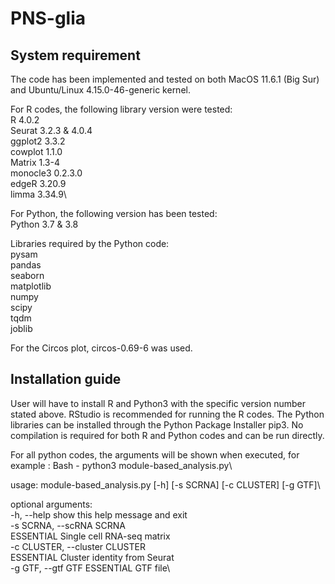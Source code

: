 # PNS-glia

## System requirement
The code has been implemented and tested on both MacOS 11.6.1 (Big Sur)  and Ubuntu/Linux 4.15.0-46-generic kernel.

For R codes, the following library version were tested:\
R 4.0.2\
Seurat 3.2.3 & 4.0.4\
ggplot2 3.3.2\
cowplot 1.1.0\
Matrix 1.3-4\
monocle3 0.2.3.0\
edgeR 3.20.9\
limma 3.34.9\

For Python, the following version has been tested:\
Python 3.7 & 3.8

Libraries required by the Python code:\
pysam\
pandas\
seaborn\
matplotlib\
numpy\
scipy\
tqdm\
joblib

For the Circos plot, circos-0.69-6 was used.

## Installation guide

User will have to install R and Python3 with the specific version number stated above. RStudio is recommended for running the R codes. The Python libraries can be installed through the Python Package Installer pip3. No compilation is required for both R and Python codes and can be run directly.

For all python codes, the arguments will be shown when executed, for example : 
Bash - python3 module-based_analysis.py\

usage: module-based_analysis.py [-h] [-s SCRNA] [-c CLUSTER] [-g GTF]\

optional arguments:\
  -h, --help            show this help message and exit\
  -s SCRNA, --scRNA SCRNA\
                        ESSENTIAL Single cell RNA-seq matrix\
  -c CLUSTER, --cluster CLUSTER\
                        ESSENTIAL Cluster identity from Seurat\
  -g GTF, --gtf GTF     ESSENTIAL GTF file\

